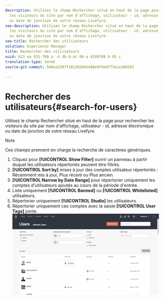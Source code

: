 ```yaml
---
description: Utilisez le champ Rechercher situé en haut de la page pour rechercher
  les visiteurs du site par nom d'affichage, utilisateur - id, adresse électronique
  ou date de jonction de votre réseau Livefyre.
seo-description: Utilisez le champ Rechercher situé en haut de la page pour rechercher
  les visiteurs du site par nom d'affichage, utilisateur - id, adresse électronique
  ou date de jonction de votre réseau Livefyre.
seo-title: Rechercher des utilisateurs
solution: Experience Manager
title: Rechercher des utilisateurs
uuid: 613 ea 931-760 a -4 db 6-ac 00-a 4199708 b 95 c
translation-type: tm+mt
source-git-commit: 566ea2587f101202045488e9f4edf73ece100293

---
```



# Rechercher des utilisateurs{#search-for-users}

Utilisez le champ Rechercher situé en haut de la page pour rechercher les visiteurs du site par nom d'affichage, utilisateur - id, adresse électronique ou date de jonction de votre réseau Livefyre.

>[!NOTE]
>
>Ces champs prennent en charge la recherche de caractères génériques.

1. Cliquez pour **[!UICONTROL Show Filter]** ouvrir un panneau à partir duquel les utilisateurs répertoriés peuvent être filtrés.
1. **[!UICONTROL Sort by]** mises à jour des comptes utilisateur répertoriés : Récemment mis à jour, Plus récent ou Plus ancien.
1. **[!UICONTROL Narrow by Date Range]** pour répertorier uniquement les comptes d'utilisateurs ajoutés au cours de la période d'entrée.
1. Liste uniquement **[!UICONTROL Banned]** ou **[!UICONTROL Whitelisted]** utilisateurs.
1. Répertorier uniquement **[!UICONTROL Studio]** les utilisateurs.
1. Répertorier uniquement ces comptes avec la saisie **[!UICONTROL User Tags]** jointe. ![](assets/UsersFilter-1024x568.png)

